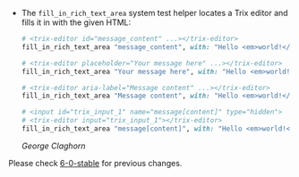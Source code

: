 *   The `fill_in_rich_text_area` system test helper locates a Trix editor and fills it in with the given HTML:

    ```ruby
    # <trix-editor id="message_content" ...></trix-editor>
    fill_in_rich_text_area "message_content", with: "Hello <em>world!</em>"

    # <trix-editor placeholder="Your message here" ...></trix-editor>
    fill_in_rich_text_area "Your message here", with: "Hello <em>world!</em>"

    # <trix-editor aria-label="Message content" ...></trix-editor>
    fill_in_rich_text_area "Message content", with: "Hello <em>world!</em>"

    # <input id="trix_input_1" name="message[content]" type="hidden">
    # <trix-editor input="trix_input_1"></trix-editor>
    fill_in_rich_text_area "message[content]", with: "Hello <em>world!</em>"
    ```

    *George Claghorn*


Please check [6-0-stable](https://github.com/rails/rails/blob/6-0-stable/actiontext/CHANGELOG.md) for previous changes.
